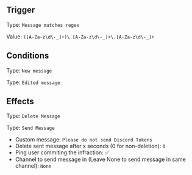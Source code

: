 ## Trigger
Type: `Message matches regex`

Value: `([A-Za-z\d\-_]+)\.[A-Za-z\d\-_]+\.[A-Za-z\d\-_]+`

## Conditions
Type: `New message`

Type: `Edited message`

## Effects
Type: `Delete Message`

Type: `Send Message`

* Custom message: `Please do not send Discord Tokens`
* Delete sent message after x seconds (0 for non-deletion): `0`
* Ping user commiting the infraction: ✅
* Channel to send message in (Leave None to send message in same channel): `None`
